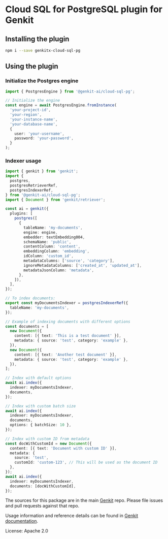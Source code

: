 # Cloud SQL for PostgreSQL plugin for Genkit

## Installing the plugin

```bash
npm i --save genkitx-cloud-sql-pg
```

## Using the plugin

### Initialize the Postgres engine

```ts
import { PostgresEngine } from '@genkit-ai/cloud-sql-pg';

// Initialize the engine
const engine = await PostgresEngine.fromInstance(
  'your-project-id',
  'your-region',
  'your-instance-name',
  'your-database-name',
  {
    user: 'your-username',
    password: 'your-password',
  }
);
```

### Indexer usage

```ts
import { genkit } from 'genkit';
import {
  postgres,
  postgresRetrieverRef,
  postgresIndexerRef,
} from '@genkit-ai/cloud-sql-pg';
import { Document } from 'genkit/retriever';

const ai = genkit({
  plugins: [
    postgres([
      {
        tableName: 'my-documents',
        engine: engine,
        embedder: textEmbedding004,
        schemaName: 'public',
        contentColumn: 'content',
        embeddingColumn: 'embedding',
        idColumn: 'custom_id',
        metadataColumns: ['source', 'category'],
        ignoreMetadataColumns: ['created_at', 'updated_at'],
        metadataJsonColumn: 'metadata',
      },
    ]),
  ],
});

// To index documents:
export const myDocumentsIndexer = postgresIndexerRef({
  tableName: 'my-documents',
});

// Example of indexing documents with different options
const documents = [
  new Document({
    content: [{ text: 'This is a test document' }],
    metadata: { source: 'test', category: 'example' },
  }),
  new Document({
    content: [{ text: 'Another test document' }],
    metadata: { source: 'test', category: 'example' },
  }),
];

// Index with default options
await ai.index({
  indexer: myDocumentsIndexer,
  documents,
});

// Index with custom batch size
await ai.index({
  indexer: myDocumentsIndexer,
  documents,
  options: { batchSize: 10 },
});

// Index with custom ID from metadata
const docWithCustomId = new Document({
  content: [{ text: 'Document with custom ID' }],
  metadata: {
    source: 'test',
    customId: 'custom-123', // This will be used as the document ID
  },
});
await ai.index({
  indexer: myDocumentsIndexer,
  documents: [docWithCustomId],
});
```

The sources for this package are in the main [Genkit](https://github.com/firebase/genkit) repo. Please file issues and pull requests against that repo.

Usage information and reference details can be found in [Genkit documentation](https://firebase.google.com/docs/genkit).

License: Apache 2.0
